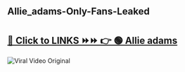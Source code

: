 
 ## Allie_adams-Only-Fans-Leaked

# <h2><a href="https://clipsfans.com/Allie_adams&ref=git">🔗 Click to LINKS ⏩⏩ 👉 🟢 Allie adams </a></h2>

<a href="https://clipsfans.com/Allie_adams&ref=git" rel="nofollow" data-target="animated-image.originalLink"><img src="https://i.ibb.co.com/xMMVF88/686577567.gif" alt="Viral Video Original" style="max-width: 100%; display: inline-block;" data-target="animated-image.originalImage"></a>
